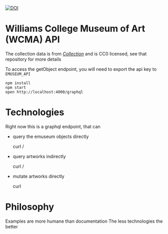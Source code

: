 [![DOI](https://zenodo.org/badge/82729276.svg)](https://zenodo.org/badge/latestdoi/82729276)

# Williams College Museum of Art (WCMA) API

The collection data is from [*Collection*](https://github.com/wcmaart/collection) and is CC0 licensed, see that repository for more details

To access the getObject endpoint, you will need to export the api key to `EMUSEUM_API`


    npm install
    npm start
    open http://localhost:4000/graphql

# Technologies

Right now this is a graphql endpoint, that can

* query the emuseum objects directly

    curl /

* query artworks indirectly

    curl /

* mutate artworks directly

    curl

# Philosophy

Examples are more humane than documentation
The less technologies the better
